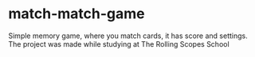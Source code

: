 # match-match-game
Simple memory game, where you match cards, it has score and settings. The project was made while studying at The Rolling Scopes School
